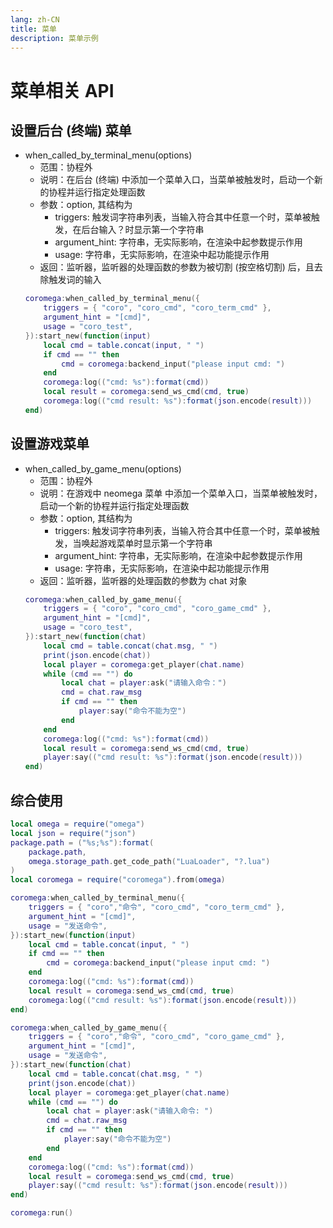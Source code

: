 ```yaml
---
lang: zh-CN
title: 菜单
description: 菜单示例
---
```


# 菜单相关 API

## 设置后台 (终端) 菜单

- when_called_by_terminal_menu(options)
  - 范围：协程外
  - 说明：在后台 (终端) 中添加一个菜单入口，当菜单被触发时，启动一个新的协程并运行指定处理函数
  - 参数：option, 其结构为
    - triggers: 触发词字符串列表，当输入符合其中任意一个时，菜单被触发，在后台输入？时显示第一个字符串
    - argument_hint: 字符串，无实际影响，在渲染中起参数提示作用
    - usage: 字符串，无实际影响，在渲染中起功能提示作用
  - 返回：监听器，监听器的处理函数的参数为被切割 (按空格切割) 后，且去除触发词的输入
  ```lua
  coromega:when_called_by_terminal_menu({
      triggers = { "coro", "coro_cmd", "coro_term_cmd" },
      argument_hint = "[cmd]",
      usage = "coro_test",
  }):start_new(function(input)
      local cmd = table.concat(input, " ")
      if cmd == "" then
          cmd = coromega:backend_input("please input cmd: ")
      end
      coromega:log(("cmd: %s"):format(cmd))
      local result = coromega:send_ws_cmd(cmd, true)
      coromega:log(("cmd result: %s"):format(json.encode(result)))
  end)
  ```

## 设置游戏菜单

- when_called_by_game_menu(options)
  - 范围：协程外
  - 说明：在游戏中 neomega 菜单 中添加一个菜单入口，当菜单被触发时，启动一个新的协程并运行指定处理函数
  - 参数：option, 其结构为
    - triggers: 触发词字符串列表，当输入符合其中任意一个时，菜单被触发，当唤起游戏菜单时显示第一个字符串
    - argument_hint: 字符串，无实际影响，在渲染中起参数提示作用
    - usage: 字符串，无实际影响，在渲染中起功能提示作用
  - 返回：监听器，监听器的处理函数的参数为 chat 对象
  ```lua
  coromega:when_called_by_game_menu({
      triggers = { "coro", "coro_cmd", "coro_game_cmd" },
      argument_hint = "[cmd]",
      usage = "coro_test",
  }):start_new(function(chat)
      local cmd = table.concat(chat.msg, " ")
      print(json.encode(chat))
      local player = coromega:get_player(chat.name)
      while (cmd == "") do
          local chat = player:ask("请输入命令：")
          cmd = chat.raw_msg
          if cmd == "" then
              player:say("命令不能为空")
          end
      end
      coromega:log(("cmd: %s"):format(cmd))
      local result = coromega:send_ws_cmd(cmd, true)
      player:say(("cmd result: %s"):format(json.encode(result)))
  end)
  ```

## 综合使用

```lua
local omega = require("omega")
local json = require("json")
package.path = ("%s;%s"):format(
    package.path,
    omega.storage_path.get_code_path("LuaLoader", "?.lua")
)
local coromega = require("coromega").from(omega)

coromega:when_called_by_terminal_menu({
    triggers = { "coro","命令", "coro_cmd", "coro_term_cmd" },
    argument_hint = "[cmd]",
    usage = "发送命令",
}):start_new(function(input)
    local cmd = table.concat(input, " ")
    if cmd == "" then
        cmd = coromega:backend_input("please input cmd: ")
    end
    coromega:log(("cmd: %s"):format(cmd))
    local result = coromega:send_ws_cmd(cmd, true)
    coromega:log(("cmd result: %s"):format(json.encode(result)))
end)

coromega:when_called_by_game_menu({
    triggers = { "coro","命令", "coro_cmd", "coro_game_cmd" },
    argument_hint = "[cmd]",
    usage = "发送命令",
}):start_new(function(chat)
    local cmd = table.concat(chat.msg, " ")
    print(json.encode(chat))
    local player = coromega:get_player(chat.name)
    while (cmd == "") do
        local chat = player:ask("请输入命令: ")
        cmd = chat.raw_msg
        if cmd == "" then
            player:say("命令不能为空")
        end
    end
    coromega:log(("cmd: %s"):format(cmd))
    local result = coromega:send_ws_cmd(cmd, true)
    player:say(("cmd result: %s"):format(json.encode(result)))
end)

coromega:run()
```
